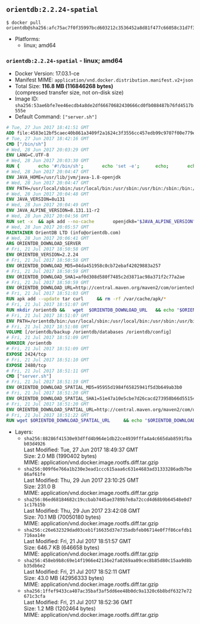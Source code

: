 ## `orientdb:2.2.24-spatial`

```console
$ docker pull orientdb@sha256:afc75ac7f0f35997bcd603212c3536452a8d81f477c66058c31d7f32a4b5652c
```

-	Platforms:
	-	linux; amd64

### `orientdb:2.2.24-spatial` - linux; amd64

-	Docker Version: 17.03.1-ce
-	Manifest MIME: `application/vnd.docker.distribution.manifest.v2+json`
-	Total Size: **116.8 MB (116846268 bytes)**  
	(compressed transfer size, not on-disk size)
-	Image ID: `sha256:53ae6bfe7ee46ecdb4a8de2df66670682430666cd0fb088487b76fd4517b555e`
-	Default Command: `["server.sh"]`

```dockerfile
# Tue, 27 Jun 2017 18:41:51 GMT
ADD file:4583e12bf5caec40b861a3409f2a1624c3f3556cc457edb99c9707f00e779e45 in / 
# Tue, 27 Jun 2017 18:42:16 GMT
CMD ["/bin/sh"]
# Wed, 28 Jun 2017 20:03:29 GMT
ENV LANG=C.UTF-8
# Wed, 28 Jun 2017 20:03:30 GMT
RUN { 		echo '#!/bin/sh'; 		echo 'set -e'; 		echo; 		echo 'dirname "$(dirname "$(readlink -f "$(which javac || which java)")")"'; 	} > /usr/local/bin/docker-java-home 	&& chmod +x /usr/local/bin/docker-java-home
# Wed, 28 Jun 2017 20:04:47 GMT
ENV JAVA_HOME=/usr/lib/jvm/java-1.8-openjdk
# Wed, 28 Jun 2017 20:04:47 GMT
ENV PATH=/usr/local/sbin:/usr/local/bin:/usr/sbin:/usr/bin:/sbin:/bin:/usr/lib/jvm/java-1.8-openjdk/jre/bin:/usr/lib/jvm/java-1.8-openjdk/bin
# Wed, 28 Jun 2017 20:04:48 GMT
ENV JAVA_VERSION=8u131
# Wed, 28 Jun 2017 20:04:49 GMT
ENV JAVA_ALPINE_VERSION=8.131.11-r2
# Wed, 28 Jun 2017 20:04:56 GMT
RUN set -x 	&& apk add --no-cache 		openjdk8="$JAVA_ALPINE_VERSION" 	&& [ "$JAVA_HOME" = "$(docker-java-home)" ]
# Wed, 28 Jun 2017 20:05:57 GMT
MAINTAINER OrientDB LTD (info@orientdb.com)
# Wed, 28 Jun 2017 20:06:41 GMT
ARG ORIENTDB_DOWNLOAD_SERVER
# Fri, 21 Jul 2017 18:50:58 GMT
ENV ORIENTDB_VERSION=2.2.24
# Fri, 21 Jul 2017 18:50:58 GMT
ENV ORIENTDB_DOWNLOAD_MD5=04da451958c0cb72ebaf42029883a257
# Fri, 21 Jul 2017 18:50:59 GMT
ENV ORIENTDB_DOWNLOAD_SHA1=af0d308d580f7485c2d3871ac98a371f2c77a2ae
# Fri, 21 Jul 2017 18:50:59 GMT
ENV ORIENTDB_DOWNLOAD_URL=http://central.maven.org/maven2/com/orientechnologies/orientdb-community/2.2.24/orientdb-community-2.2.24.tar.gz
# Fri, 21 Jul 2017 18:51:03 GMT
RUN apk add --update tar curl     && rm -rf /var/cache/apk/*
# Fri, 21 Jul 2017 18:51:07 GMT
RUN mkdir /orientdb &&   wget  $ORIENTDB_DOWNLOAD_URL   && echo "$ORIENTDB_DOWNLOAD_MD5 *orientdb-community-$ORIENTDB_VERSION.tar.gz" | md5sum -c -   && echo "$ORIENTDB_DOWNLOAD_SHA1 *orientdb-community-$ORIENTDB_VERSION.tar.gz" | sha1sum -c -   && tar -xvzf orientdb-community-$ORIENTDB_VERSION.tar.gz -C /orientdb --strip-components=1   && rm orientdb-community-$ORIENTDB_VERSION.tar.gz   && rm -rf /orientdb/databases/*
# Fri, 21 Jul 2017 18:51:07 GMT
ENV PATH=/orientdb/bin:/usr/local/sbin:/usr/local/bin:/usr/sbin:/usr/bin:/sbin:/bin:/usr/lib/jvm/java-1.8-openjdk/jre/bin:/usr/lib/jvm/java-1.8-openjdk/bin
# Fri, 21 Jul 2017 18:51:08 GMT
VOLUME [/orientdb/backup /orientdb/databases /orientdb/config]
# Fri, 21 Jul 2017 18:51:09 GMT
WORKDIR /orientdb
# Fri, 21 Jul 2017 18:51:09 GMT
EXPOSE 2424/tcp
# Fri, 21 Jul 2017 18:51:10 GMT
EXPOSE 2480/tcp
# Fri, 21 Jul 2017 18:51:11 GMT
CMD ["server.sh"]
# Fri, 21 Jul 2017 18:51:19 GMT
ENV ORIENTDB_DOWNLOAD_SPATIAL_MD5=95955d1984f65825941f5d3b649ab3b0
# Fri, 21 Jul 2017 18:51:20 GMT
ENV ORIENTDB_DOWNLOAD_SPATIAL_SHA1=51e47a10e5cbe7d26cacd273958b66d551543e51
# Fri, 21 Jul 2017 18:51:20 GMT
ENV ORIENTDB_DOWNLOAD_SPATIAL_URL=http://central.maven.org/maven2/com/orientechnologies/orientdb-spatial/2.2.24/orientdb-spatial-2.2.24-dist.jar
# Fri, 21 Jul 2017 18:51:22 GMT
RUN wget $ORIENTDB_DOWNLOAD_SPATIAL_URL     && echo "$ORIENTDB_DOWNLOAD_SPATIAL_MD5 *orientdb-spatial-$ORIENTDB_VERSION-dist.jar" | md5sum -c -     && echo "$ORIENTDB_DOWNLOAD_SPATIAL_SHA1 *orientdb-spatial-$ORIENTDB_VERSION-dist.jar" | sha1sum -c -     && mv orientdb-spatial-*-dist.jar /orientdb/lib/
```

-	Layers:
	-	`sha256:88286f41530e93dffd4b964e1db22ce4939fffa4a4c665dab8591fbab03d4926`  
		Last Modified: Tue, 27 Jun 2017 18:49:37 GMT  
		Size: 2.0 MB (1990402 bytes)  
		MIME: application/vnd.docker.image.rootfs.diff.tar.gzip
	-	`sha256:009f6e766a1b230e3ead1ccc615aaa6c631e4683ad31333286adb7be86af61fe`  
		Last Modified: Thu, 29 Jun 2017 23:10:25 GMT  
		Size: 231.0 B  
		MIME: application/vnd.docker.image.rootfs.diff.tar.gzip
	-	`sha256:86ed68184682c19ccbab7445ae3789b7e8a72ccd4d68b9b64548e0d71c17b15b`  
		Last Modified: Thu, 29 Jun 2017 23:42:08 GMT  
		Size: 70.1 MB (70050180 bytes)  
		MIME: application/vnd.docker.image.rootfs.diff.tar.gzip
	-	`sha256:c26e632329dad03ceb1f16635d37e735adbfeb06714e0f7f86cefdb1716aa14e`  
		Last Modified: Fri, 21 Jul 2017 18:51:57 GMT  
		Size: 646.7 KB (646658 bytes)  
		MIME: application/vnd.docker.image.rootfs.diff.tar.gzip
	-	`sha256:458eb9b8c69e14f1966e42136e2fa0269aa09cec8b85d80c15aa9d8bb35db6e2`  
		Last Modified: Fri, 21 Jul 2017 18:52:11 GMT  
		Size: 43.0 MB (42956333 bytes)  
		MIME: application/vnd.docker.image.rootfs.diff.tar.gzip
	-	`sha256:1ffef9433ca407ac35baf3af5dd6ee48b0dc9a1320c6b8bdf6327e72671c3cfa`  
		Last Modified: Fri, 21 Jul 2017 18:52:36 GMT  
		Size: 1.2 MB (1202464 bytes)  
		MIME: application/vnd.docker.image.rootfs.diff.tar.gzip
